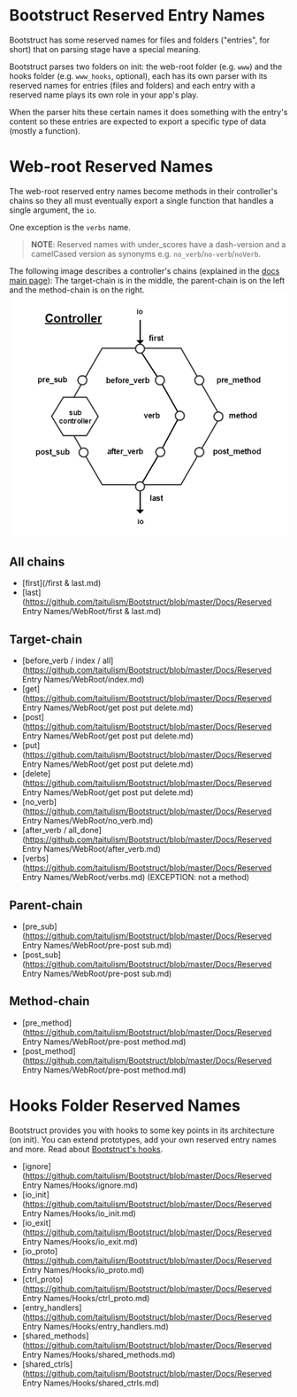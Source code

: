 Bootstruct Reserved Entry Names
===============================
Bootstruct has some reserved names for files and folders ("entries", for short) that on parsing stage have a special meaning.

Bootstruct parses two folders on init: the web-root folder (e.g. `www`) and the hooks folder (e.g. `www_hooks`, optional), each has its own parser with its reserved names for entries (files and folders) and each entry with a reserved name plays its own role in your app's play.

When the parser hits these certain names it does something with the entry's content so these entries are expected to export a specific type of data (mostly a function).




Web-root Reserved Names
=======================
The web-root reserved entry names become methods in their controller's chains so they all must eventually export a single function that handles a single argument, the `io`.

One exception is the `verbs` name.

>**NOTE**: Reserved names with under_scores have a dash-version and a camelCased version as synonyms e.g. `no_verb`/`no-verb`/`noVerb`.

The following image describes a controller's chains (explained in the [docs main page](https://github.com/taitulism/Bootstruct/blob/master/README.md#controllers-flow)): The target-chain is in the middle, the parent-chain is on the left and the method-chain is on the right.
![Controller Chart-Flow](https://raw.githubusercontent.com/taitulism/Bootstruct/master/Docs/controller-flowchart.png)




All chains
----------
* [first](/first & last.md)
* [last](https://github.com/taitulism/Bootstruct/blob/master/Docs/Reserved Entry Names/WebRoot/first & last.md)




Target-chain
------------
* [before_verb / index / all](https://github.com/taitulism/Bootstruct/blob/master/Docs/Reserved Entry Names/WebRoot/index.md)
* [get](https://github.com/taitulism/Bootstruct/blob/master/Docs/Reserved Entry Names/WebRoot/get post put delete.md)
* [post](https://github.com/taitulism/Bootstruct/blob/master/Docs/Reserved Entry Names/WebRoot/get post put delete.md)
* [put](https://github.com/taitulism/Bootstruct/blob/master/Docs/Reserved Entry Names/WebRoot/get post put delete.md)
* [delete](https://github.com/taitulism/Bootstruct/blob/master/Docs/Reserved Entry Names/WebRoot/get post put delete.md)
* [no_verb](https://github.com/taitulism/Bootstruct/blob/master/Docs/Reserved Entry Names/WebRoot/no_verb.md)
* [after_verb / all_done](https://github.com/taitulism/Bootstruct/blob/master/Docs/Reserved Entry Names/WebRoot/after_verb.md)
* [verbs](https://github.com/taitulism/Bootstruct/blob/master/Docs/Reserved Entry Names/WebRoot/verbs.md) (EXCEPTION: not a method)




Parent-chain
------------
* [pre_sub](https://github.com/taitulism/Bootstruct/blob/master/Docs/Reserved Entry Names/WebRoot/pre-post sub.md)
* [post_sub](https://github.com/taitulism/Bootstruct/blob/master/Docs/Reserved Entry Names/WebRoot/pre-post sub.md)




Method-chain
------------
* [pre_method](https://github.com/taitulism/Bootstruct/blob/master/Docs/Reserved Entry Names/WebRoot/pre-post method.md)
* [post_method](https://github.com/taitulism/Bootstruct/blob/master/Docs/Reserved Entry Names/WebRoot/pre-post method.md)




Hooks Folder Reserved Names
===========================
Bootstruct provides you with hooks to some key points in its architecture (on init). You can extend prototypes, add your own reserved entry names and more. Read about [Bootstruct's hooks](https://github.com/taitulism/Bootstruct/blob/master/Docs/Hooks.md).

* [ignore](https://github.com/taitulism/Bootstruct/blob/master/Docs/Reserved Entry Names/Hooks/ignore.md)
* [io_init](https://github.com/taitulism/Bootstruct/blob/master/Docs/Reserved Entry Names/Hooks/io_init.md)
* [io_exit](https://github.com/taitulism/Bootstruct/blob/master/Docs/Reserved Entry Names/Hooks/io_exit.md)
* [io_proto](https://github.com/taitulism/Bootstruct/blob/master/Docs/Reserved Entry Names/Hooks/io_proto.md)
* [ctrl_proto](https://github.com/taitulism/Bootstruct/blob/master/Docs/Reserved Entry Names/Hooks/ctrl_proto.md)
* [entry_handlers](https://github.com/taitulism/Bootstruct/blob/master/Docs/Reserved Entry Names/Hooks/entry_handlers.md)
* [shared_methods](https://github.com/taitulism/Bootstruct/blob/master/Docs/Reserved Entry Names/Hooks/shared_methods.md)
* [shared_ctrls](https://github.com/taitulism/Bootstruct/blob/master/Docs/Reserved Entry Names/Hooks/shared_ctrls.md)